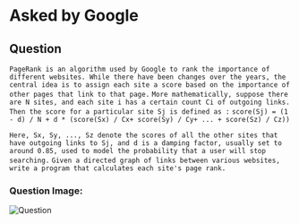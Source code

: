# Asked by Google

## Question

`PageRank is an algorithm used by Google to rank the importance of different websites. While there have been changes over the years, the central idea is to assign each site a score based on the importance of other pages that link to that page.`
`More mathematically, suppose there are N sites, and each site i has a certain count Ci of outgoing links. Then the score for a particular site Sj is defined as :`
`score(Sj) = (1 - d) / N + d * (score(Sx) / Cx+ score(Sy) / Cy+ ... + score(Sz) / Cz))`

`Here, Sx, Sy, ..., Sz denote the scores of all the other sites that have outgoing links to Sj, and d is a damping factor, usually set to around 0.85, used to model the probability that a user will stop searching.`
`Given a directed graph of links between various websites, write a program that calculates each site's page rank.`

### Question Image:

![Question](https://user-images.githubusercontent.com/96862518/198364618-b2d0db2e-c460-472e-a012-167d7124bd7d.jpg)
